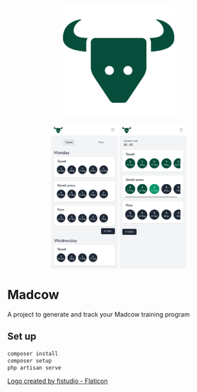 <p align="center"><img src="/art/logo.png" width="50%" alt="Logo"></p>

<p align="center">
    <img src="/art/screenshots/workout-list.png" alt="Workout List" style="width:30%;">
    <img src="/art/screenshots/workout-view.png" alt="Workout View" style="width:30%;">
</p>

# Madcow

A project to generate and track your Madcow training program

## Set up

```shell
composer install
composer setup
php artisan serve
```


<a href="https://www.flaticon.com/free-icon/cow-skull_1099104">
    Logo created by fjstudio - Flaticon
</a>
